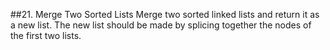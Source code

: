 ##21. Merge Two Sorted Lists
Merge two sorted linked lists and return it as a new list. The new list should be made by splicing together the nodes of the first two lists.